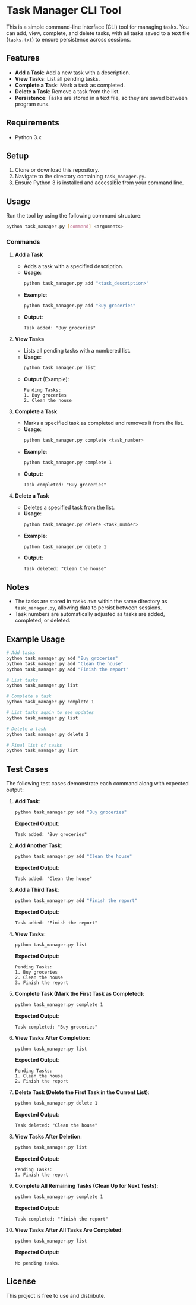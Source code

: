 
# Task Manager CLI Tool

This is a simple command-line interface (CLI) tool for managing tasks. You can add, view, complete, and delete tasks, with all tasks saved to a text file (`tasks.txt`) to ensure persistence across sessions.

## Features

- **Add a Task**: Add a new task with a description.
- **View Tasks**: List all pending tasks.
- **Complete a Task**: Mark a task as completed.
- **Delete a Task**: Remove a task from the list.
- **Persistence**: Tasks are stored in a text file, so they are saved between program runs.

## Requirements

- Python 3.x

## Setup

1. Clone or download this repository.
2. Navigate to the directory containing `task_manager.py`.
3. Ensure Python 3 is installed and accessible from your command line.

## Usage

Run the tool by using the following command structure:
```bash
python task_manager.py [command] <arguments>
```

### Commands

1. **Add a Task**
   - Adds a task with a specified description.
   - **Usage**:
     ```bash
     python task_manager.py add "<task_description>"
     ```
   - **Example**:
     ```bash
     python task_manager.py add "Buy groceries"
     ```
   - **Output**:
     ```
     Task added: "Buy groceries"
     ```

2. **View Tasks**
   - Lists all pending tasks with a numbered list.
   - **Usage**:
     ```bash
     python task_manager.py list
     ```
   - **Output** (Example):
     ```
     Pending Tasks:
     1. Buy groceries
     2. Clean the house
     ```

3. **Complete a Task**
   - Marks a specified task as completed and removes it from the list.
   - **Usage**:
     ```bash
     python task_manager.py complete <task_number>
     ```
   - **Example**:
     ```bash
     python task_manager.py complete 1
     ```
   - **Output**:
     ```
     Task completed: "Buy groceries"
     ```

4. **Delete a Task**
   - Deletes a specified task from the list.
   - **Usage**:
     ```bash
     python task_manager.py delete <task_number>
     ```
   - **Example**:
     ```bash
     python task_manager.py delete 1
     ```
   - **Output**:
     ```
     Task deleted: "Clean the house"
     ```

## Notes

- The tasks are stored in `tasks.txt` within the same directory as `task_manager.py`, allowing data to persist between sessions.
- Task numbers are automatically adjusted as tasks are added, completed, or deleted.

## Example Usage

```bash
# Add tasks
python task_manager.py add "Buy groceries"
python task_manager.py add "Clean the house"
python task_manager.py add "Finish the report"

# List tasks
python task_manager.py list

# Complete a task
python task_manager.py complete 1

# List tasks again to see updates
python task_manager.py list

# Delete a task
python task_manager.py delete 2

# Final list of tasks
python task_manager.py list
```

## Test Cases

The following test cases demonstrate each command along with expected output:

1. **Add Task**:
   ```bash
   python task_manager.py add "Buy groceries"
   ```
   **Expected Output**:
   ```
   Task added: "Buy groceries"
   ```

2. **Add Another Task**:
   ```bash
   python task_manager.py add "Clean the house"
   ```
   **Expected Output**:
   ```
   Task added: "Clean the house"
   ```

3. **Add a Third Task**:
   ```bash
   python task_manager.py add "Finish the report"
   ```
   **Expected Output**:
   ```
   Task added: "Finish the report"
   ```

4. **View Tasks**:
   ```bash
   python task_manager.py list
   ```
   **Expected Output**:
   ```
   Pending Tasks:
   1. Buy groceries
   2. Clean the house
   3. Finish the report
   ```

5. **Complete Task (Mark the First Task as Completed)**:
   ```bash
   python task_manager.py complete 1
   ```
   **Expected Output**:
   ```
   Task completed: "Buy groceries"
   ```

6. **View Tasks After Completion**:
   ```bash
   python task_manager.py list
   ```
   **Expected Output**:
   ```
   Pending Tasks:
   1. Clean the house
   2. Finish the report
   ```

7. **Delete Task (Delete the First Task in the Current List)**:
   ```bash
   python task_manager.py delete 1
   ```
   **Expected Output**:
   ```
   Task deleted: "Clean the house"
   ```

8. **View Tasks After Deletion**:
   ```bash
   python task_manager.py list
   ```
   **Expected Output**:
   ```
   Pending Tasks:
   1. Finish the report
   ```

9. **Complete All Remaining Tasks (Clean Up for Next Tests)**:
   ```bash
   python task_manager.py complete 1
   ```
   **Expected Output**:
   ```
   Task completed: "Finish the report"
   ```

10. **View Tasks After All Tasks Are Completed**:
    ```bash
    python task_manager.py list
    ```
    **Expected Output**:
    ```
    No pending tasks.
    ```

## License

This project is free to use and distribute.
